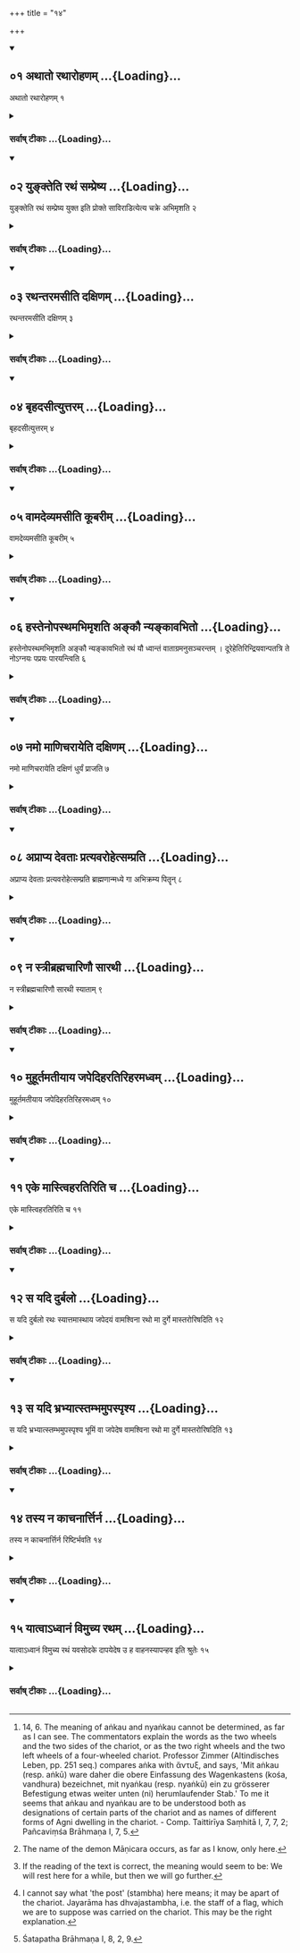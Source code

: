 +++
title = "१४"

+++
<div class="js_include" includetitle="true" newlevelforh1="2" unfilled url="/vedAH_yajuH/vAjasaneyam/sUtram/pAraskara-gRhyam/vishvAsa-prastutiH/3/14/01_athAto_rathArohaNam.md">
<details open><summary><h2>०१ अथातो रथारोहणम् ...{Loading}...</h2></summary>

अथातो रथारोहणम् १
</details>
</div>
<div class="js_include collapsed" newlevelforh1="3" title="सर्वाष् टीकाः" unfilled url="/vedAH_yajuH/vAjasaneyam/sUtram/pAraskara-gRhyam/sarvASh_TIkAH/3/14/01_athAto_rathArohaNam.md">
<details><summary><h3>सर्वाष् टीकाः ...{Loading}...</h3></summary>

1. Now the mounting of a chariot (is declared).

</details>
</div>
<div class="js_include" includetitle="true" newlevelforh1="2" unfilled url="/vedAH_yajuH/vAjasaneyam/sUtram/pAraskara-gRhyam/vishvAsa-prastutiH/3/14/02_yunkteti_rathaM_sampreShya.md">
<details open><summary><h2>०२ युङ्क्तेति रथं सम्प्रेष्य ...{Loading}...</h2></summary>

युङ्क्तेति रथं सम्प्रेष्य युक्त इति प्रोक्ते साविराडित्येत्य चक्रे अभिमृशति २
</details>
</div>
<div class="js_include collapsed" newlevelforh1="3" title="सर्वाष् टीकाः" unfilled url="/vedAH_yajuH/vAjasaneyam/sUtram/pAraskara-gRhyam/sarvASh_TIkAH/3/14/02_yunkteti_rathaM_sampreShya.md">
<details><summary><h3>सर्वाष् टीकाः ...{Loading}...</h3></summary>

2. After he has given the order, 'Put the horses to it,' and it has been announced, 'They are,' he goes to (the chariot, saying), 'This is the Virāj,' and touches the two wheels,

</details>
</div>
<div class="js_include" includetitle="true" newlevelforh1="2" unfilled url="/vedAH_yajuH/vAjasaneyam/sUtram/pAraskara-gRhyam/vishvAsa-prastutiH/3/14/03_rathantaramasIti_daxiNam.md">
<details open><summary><h2>०३ रथन्तरमसीति दक्षिणम् ...{Loading}...</h2></summary>

रथन्तरमसीति दक्षिणम् ३
</details>
</div>
<div class="js_include collapsed" newlevelforh1="3" title="सर्वाष् टीकाः" unfilled url="/vedAH_yajuH/vAjasaneyam/sUtram/pAraskara-gRhyam/sarvASh_TIkAH/3/14/03_rathantaramasIti_daxiNam.md">
<details><summary><h3>सर्वाष् टीकाः ...{Loading}...</h3></summary>

3. The right (wheel) with (the words), 'The Rathantara art thou' - 

</details>
</div>
<div class="js_include" includetitle="true" newlevelforh1="2" unfilled url="/vedAH_yajuH/vAjasaneyam/sUtram/pAraskara-gRhyam/vishvAsa-prastutiH/3/14/04_bRhadasItyuttaram.md">
<details open><summary><h2>०४ बृहदसीत्युत्तरम् ...{Loading}...</h2></summary>

बृहदसीत्युत्तरम् ४
</details>
</div>
<div class="js_include collapsed" newlevelforh1="3" title="सर्वाष् टीकाः" unfilled url="/vedAH_yajuH/vAjasaneyam/sUtram/pAraskara-gRhyam/sarvASh_TIkAH/3/14/04_bRhadasItyuttaram.md">
<details><summary><h3>सर्वाष् टीकाः ...{Loading}...</h3></summary>

4. The left with (the words), 'The Bṛhat art thou' - 

</details>
</div>
<div class="js_include" includetitle="true" newlevelforh1="2" unfilled url="/vedAH_yajuH/vAjasaneyam/sUtram/pAraskara-gRhyam/vishvAsa-prastutiH/3/14/05_vAmadevyamasIti_kUbarIm.md">
<details open><summary><h2>०५ वामदेव्यमसीति कूबरीम् ...{Loading}...</h2></summary>

वामदेव्यमसीति कूबरीम् ५
</details>
</div>
<div class="js_include collapsed" newlevelforh1="3" title="सर्वाष् टीकाः" unfilled url="/vedAH_yajuH/vAjasaneyam/sUtram/pAraskara-gRhyam/sarvASh_TIkAH/3/14/05_vAmadevyamasIti_kUbarIm.md">
<details><summary><h3>सर्वाष् टीकाः ...{Loading}...</h3></summary>

5. The pole with (the words), 'The Vāmadevya art thou.'

</details>
</div>
<div class="js_include" includetitle="true" newlevelforh1="2" unfilled url="/vedAH_yajuH/vAjasaneyam/sUtram/pAraskara-gRhyam/vishvAsa-prastutiH/3/14/06_hastenopasthamabhimRshati_ankau_nyankAvabhito.md">
<details open><summary><h2>०६ हस्तेनोपस्थमभिमृशति अङ्कौ न्यङ्कावभितो ...{Loading}...</h2></summary>

हस्तेनोपस्थमभिमृशति अङ्कौ न्यङ्कावभितो रथं यौ ध्वान्तं वाताग्रमनुसञ्चरन्तम् । दूरेहेतिरिन्द्रियवान्पतत्रि ते नोऽग्नयः पप्रयः पारयन्त्विति ६
</details>
</div>
<div class="js_include collapsed" newlevelforh1="3" title="सर्वाष् टीकाः" unfilled url="/vedAH_yajuH/vAjasaneyam/sUtram/pAraskara-gRhyam/sarvASh_TIkAH/3/14/06_hastenopasthamabhimRshati_ankau_nyankAvabhito.md">
<details><summary><h3>सर्वाष् टीकाः ...{Loading}...</h3></summary>

6 [^1] . He touches the interior of the chariot with his hand (saying), 'The two Aṅkas, the two Nyaṅkas which are on both sides of the chariot, which move forward with the rushing wind, the far-darting one with keen senses, the winged one, may these fires, the promoters, promote us.'


[^1]:  14, 6. The meaning of aṅkau and nyaṅkau cannot be determined, as far as I can see. The commentators explain the words as the two wheels and the two sides of the chariot, or as the two right wheels and the two left wheels of a four-wheeled chariot. Professor Zimmer (Altindisches Leben, pp. 251 seq.) compares aṅka with ἄντυξ, and says, 'Mit aṅkau (resp. aṅkū) ware daher die obere Einfassung des Wagenkastens (kośa, vandhura) bezeichnet, mit nyaṅkau (resp. nyaṅkū) ein zu grösserer Befestigung etwas weiter unten (ni) herumlaufender Stab.' To me it seems that aṅkau and nyaṅkau are to be understood both as designations of certain parts of the chariot and as names of different forms of Agni dwelling in the chariot. - Comp. Taittirīya Saṃhitā I, 7, 7, 2; Pañcaviṃśa Brāhmaṇa I, 7, 5.


</details>
</div>
<div class="js_include" includetitle="true" newlevelforh1="2" unfilled url="/vedAH_yajuH/vAjasaneyam/sUtram/pAraskara-gRhyam/vishvAsa-prastutiH/3/14/07_namo_mANicharAyeti_daxiNam.md">
<details open><summary><h2>०७ नमो माणिचरायेति दक्षिणम् ...{Loading}...</h2></summary>

नमो माणिचरायेति दक्षिणं धुर्यं प्राजति ७
</details>
</div>
<div class="js_include collapsed" newlevelforh1="3" title="सर्वाष् टीकाः" unfilled url="/vedAH_yajuH/vAjasaneyam/sUtram/pAraskara-gRhyam/sarvASh_TIkAH/3/14/07_namo_mANicharAyeti_daxiNam.md">
<details><summary><h3>सर्वाष् टीकाः ...{Loading}...</h3></summary>

7 [^2] . With (the words), 'Adoration to Māṇicara,' he drives on the beast on the right side.


[^2]:  The name of the demon Māṇicara occurs, as far as I know, only here.


</details>
</div>
<div class="js_include" includetitle="true" newlevelforh1="2" unfilled url="/vedAH_yajuH/vAjasaneyam/sUtram/pAraskara-gRhyam/vishvAsa-prastutiH/3/14/08_aprApya_devatAH_pratyavarohetsamprati.md">
<details open><summary><h2>०८ अप्राप्य देवताः प्रत्यवरोहेत्सम्प्रति ...{Loading}...</h2></summary>

अप्राप्य देवताः प्रत्यवरोहेत्सम्प्रति ब्राह्मणान्मध्ये गा अभिक्रम्य पितॄन् ८
</details>
</div>
<div class="js_include collapsed" newlevelforh1="3" title="सर्वाष् टीकाः" unfilled url="/vedAH_yajuH/vAjasaneyam/sUtram/pAraskara-gRhyam/sarvASh_TIkAH/3/14/08_aprApya_devatAH_pratyavarohetsamprati.md">
<details><summary><h3>सर्वाष् टीकाः ...{Loading}...</h3></summary>

8. (If going in his chariot) toward (images of) gods, let him descend (from the chariot) before he has reached them; if toward Brāhmaṇas, just before (reaching them); if toward cows, when amid them; if toward fathers, when he has reached them.

</details>
</div>
<div class="js_include" includetitle="true" newlevelforh1="2" unfilled url="/vedAH_yajuH/vAjasaneyam/sUtram/pAraskara-gRhyam/vishvAsa-prastutiH/3/14/09_na_strIbrahmachAriNau_sArathI.md">
<details open><summary><h2>०९ न स्त्रीब्रह्मचारिणौ सारथी ...{Loading}...</h2></summary>

न स्त्रीब्रह्मचारिणौ सारथी स्याताम् ९
</details>
</div>
<div class="js_include collapsed" newlevelforh1="3" title="सर्वाष् टीकाः" unfilled url="/vedAH_yajuH/vAjasaneyam/sUtram/pAraskara-gRhyam/sarvASh_TIkAH/3/14/09_na_strIbrahmachAriNau_sArathI.md">
<details><summary><h3>सर्वाष् टीकाः ...{Loading}...</h3></summary>

9. A woman or a Vedic student shall not be charioteers.

</details>
</div>
<div class="js_include" includetitle="true" newlevelforh1="2" unfilled url="/vedAH_yajuH/vAjasaneyam/sUtram/pAraskara-gRhyam/vishvAsa-prastutiH/3/14/10_muhUrtamatIyAya_japediharatiriharamadhvam.md">
<details open><summary><h2>१० मुहूर्तमतीयाय जपेदिहरतिरिहरमध्वम् ...{Loading}...</h2></summary>

मुहूर्तमतीयाय जपेदिहरतिरिहरमध्वम् १०
</details>
</div>
<div class="js_include collapsed" newlevelforh1="3" title="सर्वाष् टीकाः" unfilled url="/vedAH_yajuH/vAjasaneyam/sUtram/pAraskara-gRhyam/sarvASh_TIkAH/3/14/10_muhUrtamatIyAya_japediharatiriharamadhvam.md">
<details><summary><h3>सर्वाष् टीकाः ...{Loading}...</h3></summary>

10. Having driven a moment beyond (the point to which he intends to go) he should murmur, 'Here is rest, rest here' (Vāj. Saṃh. VIII, 51).

</details>
</div>
<div class="js_include" includetitle="true" newlevelforh1="2" unfilled url="/vedAH_yajuH/vAjasaneyam/sUtram/pAraskara-gRhyam/vishvAsa-prastutiH/3/14/11_eke_mAstviharatiriti_cha.md">
<details open><summary><h2>११ एके मास्त्विहरतिरिति च ...{Loading}...</h2></summary>

एके मास्त्विहरतिरिति च ११
</details>
</div>
<div class="js_include collapsed" newlevelforh1="3" title="सर्वाष् टीकाः" unfilled url="/vedAH_yajuH/vAjasaneyam/sUtram/pAraskara-gRhyam/sarvASh_TIkAH/3/14/11_eke_mAstviharatiriti_cha.md">
<details><summary><h3>सर्वाष् टीकाः ...{Loading}...</h3></summary>

11 [^3] . Some add (the words), 'Here shall be no rest.'


[^3]:  If the reading of the text is correct, the meaning would seem to be: We will rest here for a while, but then we will go further.


</details>
</div>
<div class="js_include" includetitle="true" newlevelforh1="2" unfilled url="/vedAH_yajuH/vAjasaneyam/sUtram/pAraskara-gRhyam/vishvAsa-prastutiH/3/14/12_sa_yadi_durbalo.md">
<details open><summary><h2>१२ स यदि दुर्बलो ...{Loading}...</h2></summary>

स यदि दुर्बलो रथः स्यात्तमास्थाय जपेदयं वामश्विना रथो मा दुर्गे मास्तरोरिषदिति १२
</details>
</div>
<div class="js_include collapsed" newlevelforh1="3" title="सर्वाष् टीकाः" unfilled url="/vedAH_yajuH/vAjasaneyam/sUtram/pAraskara-gRhyam/sarvASh_TIkAH/3/14/12_sa_yadi_durbalo.md">
<details><summary><h3>सर्वाष् टीकाः ...{Loading}...</h3></summary>

12. If the chariot is weak, he should murmur, after he has mounted it, 'May this your chariot, O Aśvins, suffer no damage on bad ways or by being overthrown.'

</details>
</div>
<div class="js_include" includetitle="true" newlevelforh1="2" unfilled url="/vedAH_yajuH/vAjasaneyam/sUtram/pAraskara-gRhyam/vishvAsa-prastutiH/3/14/13_sa_yadi_bhrabhyAtstambhamupaspRshya.md">
<details open><summary><h2>१३ स यदि भ्रभ्यात्स्तम्भमुपस्पृश्य ...{Loading}...</h2></summary>

स यदि भ्रभ्यात्स्तम्भमुपस्पृश्य भूमिं वा जपेदेष वामश्विना रथो मा दुर्गे मास्तरोरिषदिति १३
</details>
</div>
<div class="js_include collapsed" newlevelforh1="3" title="सर्वाष् टीकाः" unfilled url="/vedAH_yajuH/vAjasaneyam/sUtram/pAraskara-gRhyam/sarvASh_TIkAH/3/14/13_sa_yadi_bhrabhyAtstambhamupaspRshya.md">
<details><summary><h3>सर्वाष् टीकाः ...{Loading}...</h3></summary>

13 [^4] . If the horses run away with the chariot, he should touch the post (?) or the earth and should murmur, 'May this your chariot, O Aśvins, suffer no damage on bad ways or by being overthrown.'


[^4]:  I cannot say what 'the post' (stambha) here means; it may be apart of the chariot. Jayarāma has dhvajastambha, i.e. the staff of a flag, which we are to suppose was carried on the chariot. This may be the right explanation.


</details>
</div>
<div class="js_include" includetitle="true" newlevelforh1="2" unfilled url="/vedAH_yajuH/vAjasaneyam/sUtram/pAraskara-gRhyam/vishvAsa-prastutiH/3/14/14_tasya_na_kAchanArttirna.md">
<details open><summary><h2>१४ तस्य न काचनार्त्तिर्न ...{Loading}...</h2></summary>

तस्य न काचनार्त्तिर्न रिष्टिर्भवति १४
</details>
</div>
<div class="js_include collapsed" newlevelforh1="3" title="सर्वाष् टीकाः" unfilled url="/vedAH_yajuH/vAjasaneyam/sUtram/pAraskara-gRhyam/sarvASh_TIkAH/3/14/14_tasya_na_kAchanArttirna.md">
<details><summary><h3>सर्वाष् टीकाः ...{Loading}...</h3></summary>

14. Thus he will suffer no harm and no damage.

</details>
</div>
<div class="js_include" includetitle="true" newlevelforh1="2" unfilled url="/vedAH_yajuH/vAjasaneyam/sUtram/pAraskara-gRhyam/vishvAsa-prastutiH/3/14/15_yAtvA-dhvAnaM_vimuchya_ratham.md">
<details open><summary><h2>१५ यात्वाऽध्वानं विमुच्य रथम् ...{Loading}...</h2></summary>

यात्वाऽध्वानं विमुच्य रथं यवसोदके दापयेदेष उ ह वाहनस्यापन्हव इति श्रुतेः १५
</details>
</div>
<div class="js_include collapsed" newlevelforh1="3" title="सर्वाष् टीकाः" unfilled url="/vedAH_yajuH/vAjasaneyam/sUtram/pAraskara-gRhyam/sarvASh_TIkAH/3/14/15_yAtvA-dhvAnaM_vimuchya_ratham.md">
<details><summary><h3>सर्वाष् टीकाः ...{Loading}...</h3></summary>

15 [^5] . When he has finished his way, and has unyoked the horses, let him have grass and water given to them. 'For thus satisfaction is given to the beast that draws (the cart)' - says the Śruti.


[^5]:  Śatapatha Brāhmaṇa I, 8, 2, 9.


</details>
</div>